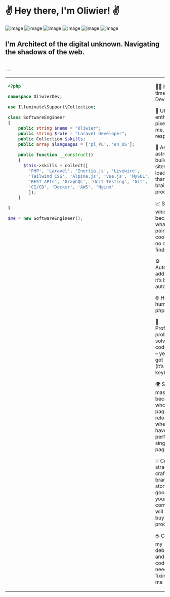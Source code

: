 # ✌️ Hey there, I'm Oliwier! ✌️
![image](https://img.shields.io/badge/Vue.js-4FC08D.svg?style=for-the-badge&logo=vuedotjs&logoColor=white)
![image](https://img.shields.io/badge/Inertia-9553E9.svg?style=for-the-badge&logo=Inertia&logoColor=white)
![image](https://img.shields.io/badge/Laravel-FF2D20.svg?style=for-the-badge&logo=Laravel&logoColor=white)
![image](https://img.shields.io/badge/Tailwind%20CSS-06B6D4.svg?style=for-the-badge&logo=Tailwind-CSS&logoColor=white)
![image](https://img.shields.io/badge/Livewire-4E56A6.svg?style=for-the-badge&logo=Livewire&logoColor=white)
![image](https://img.shields.io/badge/Alpine.js-8BC0D0.svg?style=for-the-badge&logo=alpinedotjs&logoColor=black)

## I'm Architect of the digital unknown. Navigating the shadows of the web.
<br>
<table>
  <tr>
    <td width="50%" valign="top">

```php
<?php

namespace OliwierDev;

use Illuminate\Support\Collection;

class SoftwareEngineer
{
    public string $name = "Oliwier";
    public string $role = "Laravel Developer";
    public Collection $skills;
    public array $languages = ['pl_PL', 'en_US'];

    public function __construct()
    {
      $this->skills = collect([
        'PHP', 'Laravel', 'Inertia.js', 'Livewire',
        'Tailwind CSS', 'Alpine.js', 'Vue.js', 'MySQL',
        'REST APIs', 'GraphQL', 'Unit Testing', 'Git',
        'CI/CD', 'Docker', 'AWS', 'Nginx'
        ]);
    }

}

$me = new SoftwareEngineer();
```
</td>
   <td width="50%" valign="top">
     <p>
      🧑‍💻 Full-time Laravel Developer  </p>
        <p>
      🎨 UI/UX enthusiast – pixels fear me, Figma respects me  
        </p>
        <p>
      🚀 Astro astronaut – building sites that load faster than your brain can process  
        </p>
     <p>
      📈 SEO whisperer – because what's the point of a cool site if no one finds it?  
     </p>
     <p>
      ⚙️ Automation addict – if it’s boring, I automate it  
     </p>
          <p>
      🌐 Half human, half php artisan
          </p>
     <p>
      🧩 Professional problem solver & code wizard – yes, I’ve got a wand (it’s a keyboard)
</p>
     <p>
       🌍 SPA master – because who needs page reloads when you have a perfect single-page app?
</p>
     <p>
       💡 Creative strategist – crafting brand stories so good, even your competition will want to buy your product 🎤
     </p>
<p>
☕ Coffee is my debugger – and yes, it’s code that needs fixing, not me
  </p>
     </td>
---

